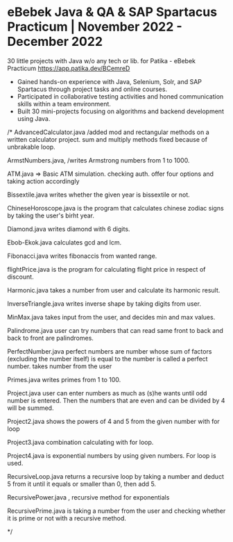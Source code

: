 # eBebek Java & QA & SAP Spartacus Practicum | November 2022 - December 2022
30 little projects with Java w/o any tech or lib. for Patika -  eBebek Practicum
https://app.patika.dev/BCemreD

- Gained hands-on experience with Java, Selenium, Solr, and SAP Spartacus through project tasks and online courses.
- Participated in collaborative testing activities and honed communication skills within a team environment.
- Built 30 mini-projects focusing on algorithms and backend development using Java.

/* 
AdvancedCalculator.java /added mod and rectangular methods on a written calculator project. sum and multiply methods fixed because of unbrakable loop.

ArmstNumbers.java, /writes Armstrong numbers from 1 to 1000.

ATM.java  => Basic ATM simulation. checking auth. offer four options and taking action accordingly

Bissextile.java writes whether the given year is bissextile or not.

ChineseHoroscope.java is the program that calculates chinese zodiac signs by taking the user's birht year.

Diamond.java writes diamond with 6 digits.

Ebob-Ekok.java calculates gcd and lcm.

Fibonacci.java writes fibonaccis from wanted range.

flightPrice.java is the program for calculating flight price in respect of discount.

Harmonic.java takes a number from user and calculate its harmonic result.

InverseTriangle.java writes inverse shape by taking digits from user.

MinMax.java takes input from the user, and decides min and max values.

Palindrome.java user can try numbers that can read same front to back and back to front are palindromes.

PerfectNumber.java perfect numbers are number whose sum of factors (excluding the number itself) is equal to the number is called a perfect number. takes number from the user

Primes.java writes primes from 1 to 100.

Project.java user can enter numbers as much as (s)he wants until odd number is entered. Then the numbers that are even and can be divided by 4 will be summed.

Project2.java shows the powers of 4 and 5 from the given number with for loop

Project3.java combination calculating with for loop.

Project4.java is exponential numbers by using given numbers. For loop is used.

RecursiveLoop.java returns a recursive loop by taking a number and deduct 5 from it until it equals or smaller than 0, then add 5.

RecursivePower.java , recursive method for exponentials

RecursivePrime.java is taking a number from the user and checking whether it is prime or not with a recursive method.

*/
